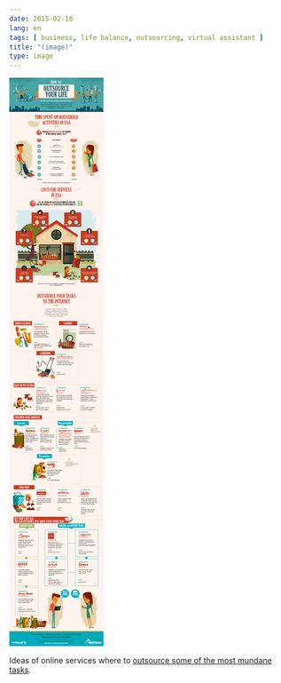 ```yaml
---
date: 2015-02-16
lang: en
tags: [ business, life balance, outsourcing, virtual assistant ]
title: "(image)"
type: image
---
```


[![](dashlane-outsource.png)](http://www.huffingtonpost.com/daniela-perdomo/outsourcing_b_1936834.html)

Ideas of online services where to [outsource some of the most mundane tasks](http://www.huffingtonpost.com/daniela-perdomo/outsourcing_b_1936834.html).


